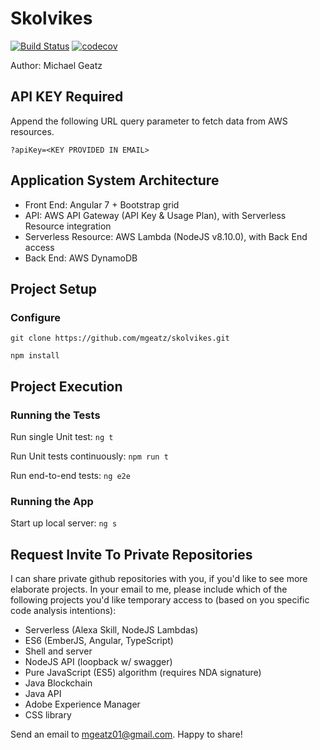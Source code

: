 # Skolvikes

[![Build Status](https://travis-ci.org/mgeatz/Polling-App.svg?branch=master)](https://travis-ci.org/mgeatz/skolvikes) [![codecov](https://codecov.io/gh/mgeatz/skolvikes/branch/master/graph/badge.svg)](https://codecov.io/gh/mgeatz/skolvikes)

Author: Michael Geatz 

## API KEY Required
Append the following URL query parameter to fetch data from AWS resources.

`?apiKey=<KEY PROVIDED IN EMAIL>`

## Application System Architecture

- Front End: Angular 7 + Bootstrap grid
- API: AWS API Gateway (API Key & Usage Plan), with Serverless Resource integration
- Serverless Resource: AWS Lambda (NodeJS v8.10.0), with Back End access 
- Back End: AWS DynamoDB

## Project Setup

### Configure
`git clone https://github.com/mgeatz/skolvikes.git`

`npm install`

## Project Execution

### Running the Tests
Run single Unit test: `ng t`

Run Unit tests continuously: `npm run t`

Run end-to-end tests: `ng e2e`

### Running the App
Start up local server: `ng s`


## Request Invite To Private Repositories
I can share private github repositories with you, if you'd like to see more elaborate projects. In your email
to me, please include which of the following projects you'd like temporary access to (based on you specific
code analysis intentions):
 
- Serverless (Alexa Skill, NodeJS Lambdas)
- ES6 (EmberJS, Angular, TypeScript)
- Shell and server
- NodeJS API (loopback w/ swagger)
- Pure JavaScript (ES5) algorithm (requires NDA signature)
- Java Blockchain
- Java API
- Adobe Experience Manager
- CSS library

Send an email to mgeatz01@gmail.com. Happy to share!
